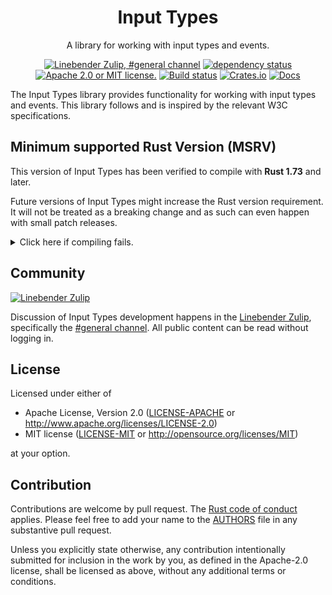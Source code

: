 <div align="center">

# Input Types

A library for working with input types and events.

[![Linebender Zulip, #general channel](https://img.shields.io/badge/Linebender-%23general-blue?logo=Zulip)](https://xi.zulipchat.com/#narrow/channel/147921-general)
[![dependency status](https://deps.rs/repo/github/endoli/input-types/status.svg)](https://deps.rs/repo/github/endoli/input-types)
[![Apache 2.0 or MIT license.](https://img.shields.io/badge/license-Apache--2.0_OR_MIT-blue.svg)](#license)
[![Build status](https://github.com/endoli/input-types/workflows/CI/badge.svg)](https://github.com/endoli/input-types/actions)
[![Crates.io](https://img.shields.io/crates/v/input-types.svg)](https://crates.io/crates/input-types)
[![Docs](https://docs.rs/input-types/badge.svg)](https://docs.rs/input-types)

</div>

The Input Types library provides functionality for working with input types and events.
This library follows and is inspired by the relevant W3C specifications.

## Minimum supported Rust Version (MSRV)

This version of Input Types has been verified to compile with **Rust 1.73** and later.

Future versions of Input Types might increase the Rust version requirement.
It will not be treated as a breaking change and as such can even happen with small patch releases.

<details>
<summary>Click here if compiling fails.</summary>

As time has passed, some of Input Types' dependencies could have released versions with a higher Rust requirement.
If you encounter a compilation issue due to a dependency and don't want to upgrade your Rust toolchain, then you could downgrade the dependency.

```sh
# Use the problematic dependency's name and version
cargo update -p package_name --precise 0.1.1
```
</details>

## Community

[![Linebender Zulip](https://img.shields.io/badge/Xi%20Zulip-%23general-blue?logo=Zulip)](https://xi.zulipchat.com/#narrow/channel/147921-general)

Discussion of Input Types development happens in the [Linebender Zulip](https://xi.zulipchat.com/), specifically the [#general channel](https://xi.zulipchat.com/#narrow/channel/147921-general).
All public content can be read without logging in.

## License

Licensed under either of

- Apache License, Version 2.0 ([LICENSE-APACHE](LICENSE-APACHE) or <http://www.apache.org/licenses/LICENSE-2.0>)
- MIT license ([LICENSE-MIT](LICENSE-MIT) or <http://opensource.org/licenses/MIT>)

at your option.

## Contribution

Contributions are welcome by pull request. The [Rust code of conduct] applies.
Please feel free to add your name to the [AUTHORS] file in any substantive pull request.

Unless you explicitly state otherwise, any contribution intentionally submitted for inclusion in the work by you, as defined in the Apache-2.0 license, shall be licensed as above, without any additional terms or conditions.

[Rust Code of Conduct]: https://www.rust-lang.org/policies/code-of-conduct
[AUTHORS]: ./AUTHORS
